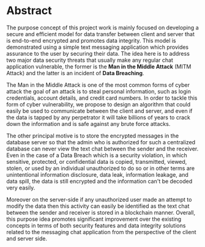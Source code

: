 # Abstract

The purpose concept of this project work is mainly focused on developing a secure and efficient model for data transfer between client and server that is end-to-end encrypted and promotes data integrity. This model is demonstrated using a simple text messaging application which provides assurance to the user by securing their data. The idea here is to address two major data security threats that usually make any regular chat application vulnerable, the former is the **Man in the Middle Attack** (MITM Attack) and the latter is an incident of **Data Breaching**. 

The Man in the Middle Attack is one of the most common forms of cyber attack the goal of an attack is to steal personal information, such as login credentials, account details, and credit card numbers. In order to tackle this form of cyber vulnerability, we propose to design an algorithm that could easily be used to communicate between the client and server, and even if the data is tapped by any perpetrator it will take billions of years to crack down the information and is safe against any brute force attacks. 

The other principal motive is to store the encrypted messages in the database server so that the admin who is authorized for such a centralized database can never view the text chat between the sender and the receiver. Even in the case of a Data Breach which is a security violation, in which sensitive, protected, or confidential data is copied, transmitted, viewed, stolen, or used by an individual unauthorized to do so or in other terms are unintentional information disclosure, data leak, information leakage, and data spill, the data is still encrypted and the information can't be decoded very easily.

Moreover on the server-side if any unauthorized user made an attempt to modify the data then this activity can easily be identified as the text chat between the sender and receiver is stored in a blockchain manner. Overall, this purpose idea promotes significant improvement over the existing concepts in terms of both security features and data integrity solutions related to the messaging chat application from the perspective of the client and server side.